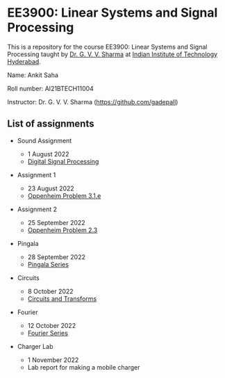 # EE3900: Linear Systems and Signal Processing
This is a repository for the course EE3900: Linear Systems and Signal Processing taught by [Dr. G. V. V. Sharma](https://www.iith.ac.in/~gadepall/) at [Indian Institute of Technology Hyderabad](https://iith.ac.in/).

Name: Ankit Saha

Roll number: AI21BTECH11004

Instructor: Dr. G. V. V. Sharma (https://github.com/gadepall)

## List of assignments
- Sound Assignment
  - 1 August 2022
  - [Digital Signal Processing](https://github.com/gadepall/EE3900-2022/blob/main/filter/main.pdf)

- Assignment 1
  - 23 August 2022
  - [Oppenheim Problem 3.1.e](https://research.iaun.ac.ir/pd/naghsh/pdfs/UploadFile_2230.pdf#page=150)
  
- Assignment 2
  - 25 September 2022
  - [Oppenheim Problem 2.3](https://research.iaun.ac.ir/pd/naghsh/pdfs/UploadFile_2230.pdf#page=94)
  
- Pingala
  - 28 September 2022
  - [Pingala Series](https://github.com/gadepall/EE3900-2022/blob/main/pingala/main.pdf)
  
- Circuits
  - 8 October 2022
  - [Circuits and Transforms](https://github.com/gadepall/EE3900-2022/blob/main/cktsig/main.pdf)
  
- Fourier
  - 12 October 2022
  - [Fourier Series](https://github.com/gadepall/EE3900-2022/blob/main/charger/main.pdf)
  
- Charger Lab
  - 1 November 2022
  - Lab report for making a mobile charger
